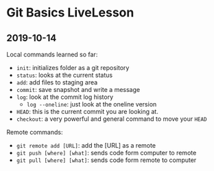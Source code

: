 # Git Basics LiveLesson

## 2019-10-14

Local commands learned so far:

- `init`: initializes folder as a git repository
- `status`: looks at the current status
- `add`: add files to staging area
- `commit`: save snapshot and write a message
- `log`: look at the commit log history
    - `log --oneline`: just look at the oneline version
- `HEAD`: this is the current commit you are looking at.
- `checkout`: a very powerful and general command to move your `HEAD`

Remote commands:

- `git remote add [URL]`: add the [URL] as a remote
- `git push [where] [what]`: sends code form computer to remote
- `git pull [where] [what]`: sends code form remote to computer
